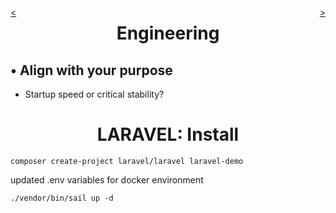 <div style="float: right;">

[>](./engineering-1.2.md)

</div>
<div style="float: left;">

[<](./engineering-1.md)

</div>

<center>

Engineering
===========

</center>

&bull; Align with your purpose
-------
* Startup speed or critical stability?

<center>

LARAVEL: Install
================

</center>

```
composer create-project laravel/laravel laravel-demo
```
updated .env variables for docker environment
```
./vendor/bin/sail up -d
```
